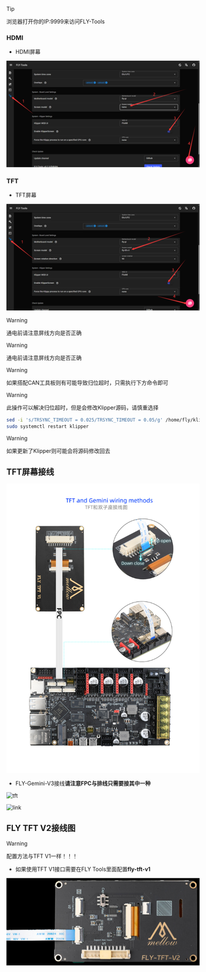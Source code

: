 > [!TIP] 
>
> 浏览器打开你的IP:9999来访问FLY-Tools

<!-- tabs:start -->

### **HDMI**

* HDMI屏幕

![hdmi](../../images/boards/fly_pi/hdmi.png)

### **TFT**

* TFT屏幕

![tft](../../images/boards/fly_pi/kp.png)

<!-- tabs:end -->

>[!WARNING]
>通电前请注意屏线方向是否正确

>[!WARNING]
>通电前请注意屏线方向是否正确

>[!WARNING]
>如果搭配CAN工具板则有可能导致归位超时，只需执行下方命令即可

>[!WARNING]
>此操作可以解决归位超时，但是会修改Klipper源码，请慎重选择

```bash
sed -i 's/TRSYNC_TIMEOUT = 0.025/TRSYNC_TIMEOUT = 0.05/g' /home/fly/klipper/klippy/mcu.py 
sudo systemctl restart klipper
```

> [!WARNING]
> 如果更新了Klipper则可能会将源码修改回去

## TFT屏幕接线

![tft](../../images/boards/fly_gemini_v3/10-2.jpg)

* FLY-Gemini-V3接线**请注意FPC与排线只需要接其中一种**

![tft](../../images/screen/v2.png)

![link](../../images/screen/link.png)

## FLY TFT V2接线图

> [!Warning]
>
> 配置方法与TFT V1一样！！！

* 如果使用TFT V1接口需要在FLY Tools里面配置**fly-tft-v1**

![pi-v2](../../images/adv/tftv2.jpg)
